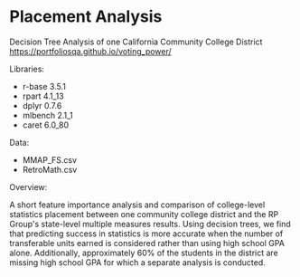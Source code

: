 # Placement Analysis
Decision Tree Analysis of one California Community College District
https://portfoliosqa.github.io/voting_power/

Libraries:

- r-base 3.5.1
- rpart 4.1_13
- dplyr 0.7.6
- mlbench 2.1_1
- caret 6.0_80

Data:

- MMAP_FS.csv
- RetroMath.csv

Overview:

A short feature importance analysis and comparison of college-level statistics placement between one community college district and the RP Group's state-level multiple measures results. Using decision trees, we find that predicting success in statistics is more accurate when the number of transferable units earned is considered rather than using high school GPA alone.  Additionally, approximately 60% of the students in the district are missing high school GPA for which a separate analysis is conducted.
